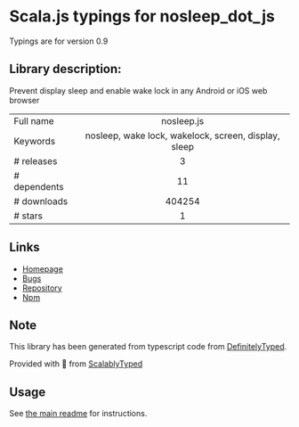 
# Scala.js typings for nosleep_dot_js

Typings are for version 0.9

## Library description:
Prevent display sleep and enable wake lock in any Android or iOS web browser

|                    |                 |
| ------------------ | :-------------: |
| Full name          | nosleep.js |
| Keywords           | nosleep, wake lock, wakelock, screen, display, sleep |
| # releases         | 3 |
| # dependents       | 11 |
| # downloads        | 404254 |
| # stars            | 1 |

## Links
- [Homepage](https://github.com/richtr/NoSleep.js)
- [Bugs](https://github.com/richtr/NoSleep.js/issues)
- [Repository](https://github.com/richtr/NoSleep.js)
- [Npm](https://www.npmjs.com/package/nosleep.js)
    


## Note
This library has been generated from typescript code from [DefinitelyTyped](https://definitelytyped.org).

Provided with :purple_heart: from [ScalablyTyped](https://github.com/oyvindberg/ScalablyTyped)

## Usage
See [the main readme](../../readme.md) for instructions.


